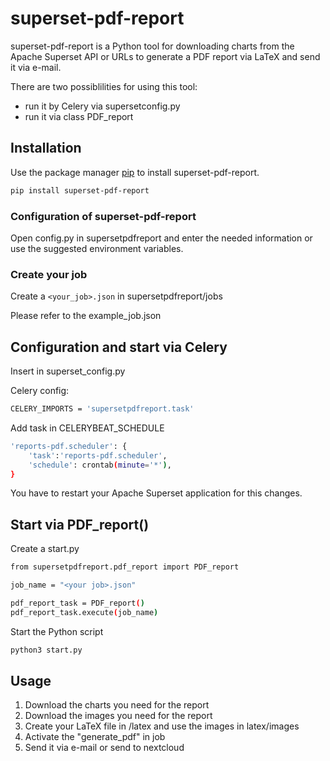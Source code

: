 # superset-pdf-report

superset-pdf-report is a Python tool for downloading charts from the Apache Superset API or URLs to generate a PDF report via LaTeX and send it via e-mail.

There are two possiblilities for using this tool:

- run it by Celery via supersetconfig.py
- run it via class PDF_report

## Installation

Use the package manager [pip](https://pip.pypa.io/en/stable/) to install superset-pdf-report.

```bash
pip install superset-pdf-report
```

### Configuration of superset-pdf-report

Open config.py in supersetpdfreport and enter the needed information or use the suggested environment variables.

### Create your job

Create a `<your_job>.json` in supersetpdfreport/jobs
 
Please refer to the example_job.json

## Configuration and start via Celery

Insert in superset_config.py

Celery config:

```bash
CELERY_IMPORTS = 'supersetpdfreport.task'
```

Add task in CELERYBEAT_SCHEDULE

```bash
'reports-pdf.scheduler': {
    'task':'reports-pdf.scheduler',
    'schedule': crontab(minute='*'),
}
```

You have to restart your Apache Superset application for this changes.

## Start via PDF_report()

Create a start.py

```bash
from supersetpdfreport.pdf_report import PDF_report

job_name = "<your job>.json"

pdf_report_task = PDF_report()
pdf_report_task.execute(job_name)
```

Start the Python script

```bash
python3 start.py
```

## Usage

1. Download the charts you need for the report
2. Download the images you need for the report
3. Create your LaTeX file in /latex and use the images in latex/images
4. Activate the "generate_pdf" in job
5. Send it via e-mail or send to nextcloud
